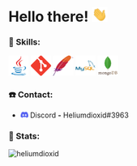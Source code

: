 # Hello there! <img src="https://raw.githubusercontent.com/Heliumdioxid/Heliumdioxid/master/wave.gif" width="30px">

### 📎 Skills:
<p align="left">
  <img src="https://raw.githubusercontent.com/Heliumdioxid/Heliumdioxid/master/java.svg" height="40px" width="40px" >
  <img src="https://raw.githubusercontent.com/Heliumdioxid/Heliumdioxid/master/git.svg" height="40px" width="40px" >
  <img src="https://raw.githubusercontent.com/Heliumdioxid/Heliumdioxid/master/maven.svg" height="40px" width="40px" >
  <img src="https://raw.githubusercontent.com/Heliumdioxid/Heliumdioxid/master/mysql.svg" height="40px" width="40px" >
  <img src="https://raw.githubusercontent.com/Heliumdioxid/Heliumdioxid/master/mongodb.svg" height="40px" width="40px" >
</p>

### ☎️ Contact:
- <img src="https://raw.githubusercontent.com/Heliumdioxid/Heliumdioxid/master/discord.svg" width="15px"> Discord **-** Heliumdioxid#3963

### 📒 Stats:
<p>
  <img src="https://github-readme-stats.vercel.app/api?username=heliumdioxid&show_icons=true&hide_border=true&locale=en" alt="heliumdioxid" />
</p>
